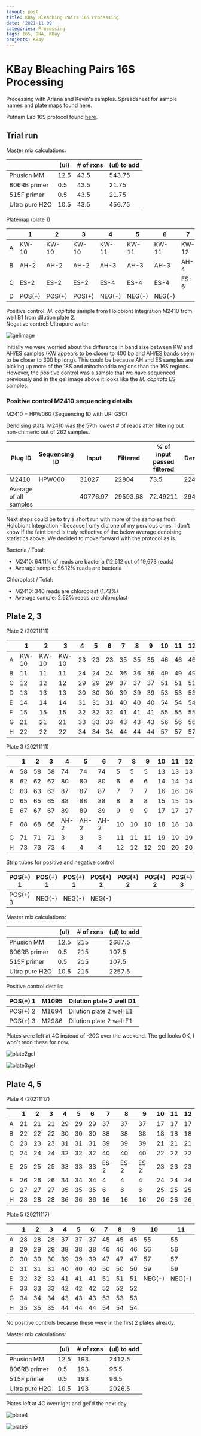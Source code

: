 ```yaml
---
layout: post
title: KBay Bleaching Pairs 16S Processing
date: '2021-11-09'
categories: Processing
tags: 16S, DNA, KBay
projects: KBay
---
```


# KBay Bleaching Pairs 16S Processing

Processing with Ariana and Kevin's samples. Spreadsheet for sample names and plate maps found [here](https://docs.google.com/spreadsheets/d/1hFIY0g74x_yjGrz7F8n_IFccVfC5TheEPZtd7_je3uI/edit#gid=1693868430).

Putnam Lab 16S protocol found [here](https://github.com/emmastrand/EmmaStrand_Notebook/blob/master/_posts/2021-02-01-16s-Sequencing-HoloInt.md).  

## Trial run

Master mix calculations:

|                	| (ul) 	| # of rxns 	| (ul) to add 	|
|----------------	|------	|-----------	|-------------	|
| Phusion MM     	| 12.5 	| 43.5      	| 543.75      	|
| 806RB primer   	| 0.5  	| 43.5      	| 21.75       	|
| 515F primer    	| 0.5  	| 43.5      	| 21.75       	|
| Ultra pure H2O 	| 10.5 	| 43.5      	| 456.75      	|

Platemap (plate 1)

|   	| 1      	| 2      	| 3      	| 4      	| 5      	| 6      	| 7     	| 8     	| 9     	| 10    	| 11    	| 12    	|
|---	|--------	|--------	|--------	|--------	|--------	|--------	|-------	|-------	|-------	|-------	|-------	|-------	|
| A 	| KW-10  	| KW-10  	| KW-10  	| KW-11  	| KW-11  	| KW-11  	| KW-12 	| KW-12 	| KW-12 	| KW-13 	| KW-13 	| KW-13 	|
| B 	| AH-2   	| AH-2   	| AH-2   	| AH-3   	| AH-3   	| AH-3   	| AH-4  	| AH-4  	| AH-4  	| AH-5  	| AH-5  	| AH-5  	|
| C 	| ES-2   	| ES-2   	| ES-2   	| ES-4   	| ES-4   	| ES-4   	| ES-6  	| ES-6  	| ES-6  	| ES-16 	| ES-16 	| ES-16 	|
| D 	| POS(+) 	| POS(+) 	| POS(+) 	| NEG(-) 	| NEG(-) 	| NEG(-) 	|       	|       	|       	|       	|       	|       	|

Positive control: *M. capitata* sample from Holobiont Integration M2410 from well B1 from dilution plate 2.  
Negative control: Ultrapure water

![gelimage](https://github.com/emmastrand/EmmaStrand_Notebook/blob/master/images/KBay%2016S/trial-run-gel.jpg?raw=true)

Initially we were worried about the difference in band size between KW and AH/ES samples (KW appears to be closer to 400 bp and AH/ES bands seem to be closer to 300 bp long). This could be because AH and ES samples are picking up more of the 18S and mitochondria regions than the 16S regions. However, the positive control was a sample that we have sequenced previously and in the gel image above it looks like the *M. capitata* ES samples.

### Positive control M2410 sequencing details

M2410 = HPW060 (Sequencing ID with URI GSC)

Denoising stats: M2410 was the 57th lowest # of reads after filtering out non-chimeric out of 262 samples.

| Plug ID                	| Sequencing ID 	| Input    	| Filtered 	| % of input passed filtered 	| Denoised 	| Merged   	| % of input merged 	| Non-chimeric 	| % of input non-chimeric 	|
|------------------------	|---------------	|----------	|----------	|----------------------------	|----------	|----------	|-------------------	|--------------	|-------------------------	|
| M2410                  	| HPW060        	| 31027    	| 22804    	| 73.5                       	| 22472    	| 20306    	| 65.45             	| 19673        	| 63.41                   	|
| Average of all samples 	|               	| 40776.97 	| 29593.68 	| 72.49211                   	| 29411.86 	| 27954.59 	| 67.92323          	| 27939.43     	| 67.88873                	|

Next steps could be to try a short run with more of the samples from Holobiont Integration - because I only did one of my pervious ones, I don't know if the faint band is truly reflective of the below average denoising statistics above. We decided to move forward with the protocol as is.

Bacteria / Total:  
- M2410: 64.11% of reads are bacteria (12,612 out of 19,673 reads)  
- Average sample: 56.12% reads are bacteria  

Chloroplast / Total:  
- M2410: 340 reads are chloroplast (1.73%)  
- Average sample: 2.62% reads are chloroplast   


## Plate 2, 3

Plate 2 (20211111)

|   	| 1     	| 2     	| 3     	| 4  	| 5  	| 6  	| 7  	| 8  	| 9  	| 10 	| 11 	| 12 	|
|---	|-------	|-------	|-------	|----	|----	|----	|----	|----	|----	|----	|----	|----	|
| A 	| KW-10 	| KW-10 	| KW-10 	| 23 	| 23 	| 23 	| 35 	| 35 	| 35 	| 46 	| 46 	| 46 	|
| B 	| 11    	| 11    	| 11    	| 24 	| 24 	| 24 	| 36 	| 36 	| 36 	| 49 	| 49 	| 49 	|
| C 	| 12    	| 12    	| 12    	| 29 	| 29 	| 29 	| 37 	| 37 	| 37 	| 51 	| 51 	| 51 	|
| D 	| 13    	| 13    	| 13    	| 30 	| 30 	| 30 	| 39 	| 39 	| 39 	| 53 	| 53 	| 53 	|
| E 	| 14    	| 14    	| 14    	| 31 	| 31 	| 31 	| 40 	| 40 	| 40 	| 54 	| 54 	| 54 	|
| F 	| 15    	| 15    	| 15    	| 32 	| 32 	| 32 	| 41 	| 41 	| 41 	| 55 	| 55 	| 55 	|
| G 	| 21    	| 21    	| 21    	| 33 	| 33 	| 33 	| 43 	| 43 	| 43 	| 56 	| 56 	| 56 	|
| H 	| 22    	| 22    	| 22    	| 34 	| 34 	| 34 	| 44 	| 44 	| 44 	| 57 	| 57 	| 57 	|


Plate 3 (20211111)

|   	| 1  	| 2  	| 3  	| 4    	| 5    	| 6    	| 7  	| 8  	| 9  	| 10 	| 11 	| 12 	|
|---	|----	|----	|----	|------	|------	|------	|----	|----	|----	|----	|----	|----	|
| A 	| 58 	| 58 	| 58 	| 74   	| 74   	| 74   	| 5  	| 5  	| 5  	| 13 	| 13 	| 13 	|
| B 	| 62 	| 62 	| 62 	| 80   	| 80   	| 80   	| 6  	| 6  	| 6  	| 14 	| 14 	| 14 	|
| C 	| 63 	| 63 	| 63 	| 87   	| 87   	| 87   	| 7  	| 7  	| 7  	| 16 	| 16 	| 16 	|
| D 	| 65 	| 65 	| 65 	| 88   	| 88   	| 88   	| 8  	| 8  	| 8  	| 15 	| 15 	| 15 	|
| E 	| 67 	| 67 	| 67 	| 89   	| 89   	| 89   	| 9  	| 9  	| 9  	| 17 	| 17 	| 17 	|
| F 	| 68 	| 68 	| 68 	| AH-2 	| AH-2 	| AH-2 	| 10 	| 10 	| 10 	| 18 	| 18 	| 18 	|
| G 	| 71 	| 71 	| 71 	| 3    	| 3    	| 3    	| 11 	| 11 	| 11 	| 19 	| 19 	| 19 	|
| H 	| 73 	| 73 	| 73 	| 4    	| 4    	| 4    	| 12 	| 12 	| 12 	| 20 	| 20 	| 20 	|

Strip tubes for positive and negative control

| POS(+) 1 	| POS(+) 1 	| POS(+) 1 	| POS(+) 2 	| POS(+) 2 	| POS(+) 2 	| POS(+) 3 	| POS(+) 3 	|
|----------	|----------	|----------	|----------	|----------	|----------	|----------	|----------	|
| POS(+) 3 	| NEG(-)   	| NEG(-)   	| NEG(-)   	|          	|          	|          	|          	|

Master mix calculations:

|                	| (ul) 	| # of rxns 	| (ul) to add 	|
|----------------	|------	|-----------	|-------------	|
| Phusion MM     	| 12.5 	| 215       	| 2687.5      	|
| 806RB primer   	| 0.5  	| 215       	| 107.5       	|
| 515F primer    	| 0.5  	| 215       	| 107.5       	|
| Ultra pure H2O 	| 10.5 	| 215       	| 2257.5      	|

Positive control details:

| POS(+) 1 	| M1095  	| Dilution plate 2 well D1 	|
|----------	|--------	|--------------------------	|
| POS(+) 2 	| M1694  	| Dilution plate 2 well E1 	|
| POS(+) 3 	| M2986  	| Dilution plate 2 well F1 	|


Plates were left at 4C instead of -20C over the weekend. The gel looks OK, I won't redo these for now.

![plate2gel](https://github.com/emmastrand/EmmaStrand_Notebook/blob/master/images/KBay%2016S/plate%202%20gel.jpg?raw=true)  

![plate3gel](https://github.com/emmastrand/EmmaStrand_Notebook/blob/master/images/KBay%2016S/plate%203%20gel.jpg?raw=true)

## Plate 4, 5

Plate 4 (20211117)

|   	| 1  	| 2  	| 3  	| 4  	| 5  	| 6  	| 7    	| 8    	| 9    	| 10 	| 11 	| 12 	|
|---	|----	|----	|----	|----	|----	|----	|------	|------	|------	|----	|----	|----	|
| A 	| 21 	| 21 	| 21 	| 29 	| 29 	| 29 	| 37   	| 37   	| 37   	| 17 	| 17 	| 17 	|
| B 	| 22 	| 22 	| 22 	| 30 	| 30 	| 30 	| 38   	| 38   	| 38   	| 18 	| 18 	| 18 	|
| C 	| 23 	| 23 	| 23 	| 31 	| 31 	| 31 	| 39   	| 39   	| 39   	| 21 	| 21 	| 21 	|
| D 	| 24 	| 24 	| 24 	| 32 	| 32 	| 32 	| 40   	| 40   	| 40   	| 22 	| 22 	| 22 	|
| E 	| 25 	| 25 	| 25 	| 33 	| 33 	| 33 	| ES-2 	| ES-2 	| ES-2 	| 23 	| 23 	| 23 	|
| F 	| 26 	| 26 	| 26 	| 34 	| 34 	| 34 	| 4    	| 4    	| 4    	| 24 	| 24 	| 24 	|
| G 	| 27 	| 27 	| 27 	| 35 	| 35 	| 35 	| 6    	| 6    	| 6    	| 25 	| 25 	| 25 	|
| H 	| 28 	| 28 	| 28 	| 36 	| 36 	| 36 	| 16   	| 16   	| 16   	| 26 	| 26 	| 26 	|

Plate 5 (20211117)

|   	| 1  	| 2  	| 3  	| 4  	| 5  	| 6  	| 7  	| 8  	| 9  	| 10     	| 11     	| 12     	|
|---	|----	|----	|----	|----	|----	|----	|----	|----	|----	|--------	|--------	|--------	|
| A 	| 28 	| 28 	| 28 	| 37 	| 37 	| 37 	| 45 	| 45 	| 45 	| 55     	| 55     	| 55     	|
| B 	| 29 	| 29 	| 29 	| 38 	| 38 	| 38 	| 46 	| 46 	| 46 	| 56     	| 56     	| 56     	|
| C 	| 30 	| 30 	| 30 	| 39 	| 39 	| 39 	| 47 	| 47 	| 47 	| 57     	| 57     	| 57     	|
| D 	| 31 	| 31 	| 31 	| 40 	| 40 	| 40 	| 50 	| 50 	| 50 	| 59     	| 59     	| 59     	|
| E 	| 32 	| 32 	| 32 	| 41 	| 41 	| 41 	| 51 	| 51 	| 51 	| NEG(-) 	| NEG(-) 	| NEG(-) 	|
| F 	| 33 	| 33 	| 33 	| 42 	| 42 	| 42 	| 52 	| 52 	| 52 	|        	|        	|        	|
| G 	| 34 	| 34 	| 34 	| 43 	| 43 	| 43 	| 53 	| 53 	| 53 	|        	|        	|        	|
| H 	| 35 	| 35 	| 35 	| 44 	| 44 	| 44 	| 54 	| 54 	| 54 	|        	|        	|        	|

No positive controls because these were in the first 2 plates already.

Master mix calculations:

|                	| (ul) 	| # of rxns 	| (ul) to add 	|
|----------------	|------	|-----------	|-------------	|
| Phusion MM     	| 12.5 	| 193       	| 2412.5      	|
| 806RB primer   	| 0.5  	| 193       	| 96.5        	|
| 515F primer    	| 0.5  	| 193       	| 96.5        	|
| Ultra pure H2O 	| 10.5 	| 193       	| 2026.5      	|

Plates left at 4C overnight and gel'd the next day.

![plate4]()

![plate5]()
